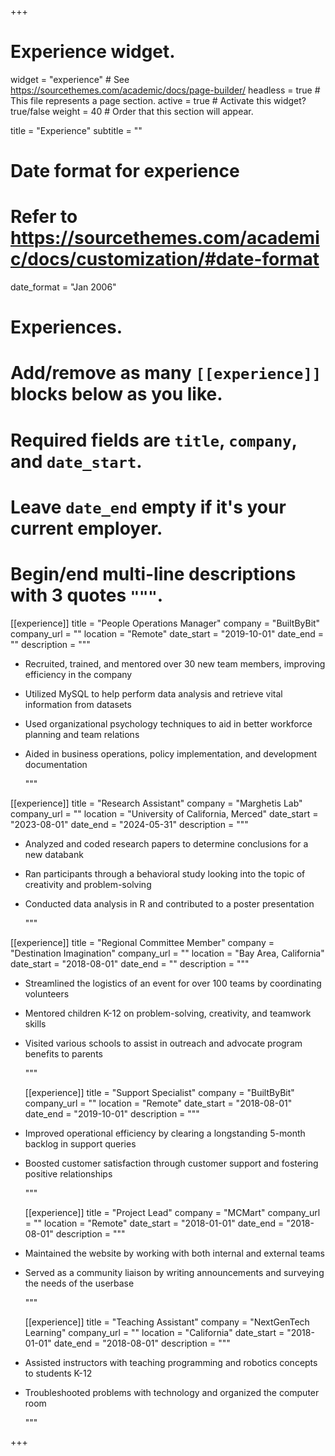 +++
# Experience widget.
widget = "experience"  # See https://sourcethemes.com/academic/docs/page-builder/
headless = true  # This file represents a page section.
active = true  # Activate this widget? true/false
weight = 40  # Order that this section will appear.

title = "Experience"
subtitle = ""

# Date format for experience
#   Refer to https://sourcethemes.com/academic/docs/customization/#date-format
date_format = "Jan 2006"

# Experiences.
#   Add/remove as many `[[experience]]` blocks below as you like.
#   Required fields are `title`, `company`, and `date_start`.
#   Leave `date_end` empty if it's your current employer.
#   Begin/end multi-line descriptions with 3 quotes `"""`.
[[experience]]
  title = "People Operations Manager"
  company = "BuiltByBit"
  company_url = ""
  location = "Remote"
  date_start = "2019-10-01"
  date_end = ""
  description = """
  * Recruited, trained, and mentored over 30 new team members, improving efficiency in the company 
* Utilized MySQL to help perform data analysis and retrieve vital information from datasets
* Used organizational psychology techniques to aid in better workforce planning and team relations 
* Aided in business operations, policy implementation, and development documentation 

  """

[[experience]]
  title = "Research Assistant"
  company = "Marghetis Lab"
  company_url = ""
  location = "University of California, Merced"
  date_start = "2023-08-01"
  date_end = "2024-05-31"
  description = """
  
  * Analyzed and coded research papers to determine conclusions for a new databank
* Ran participants through a behavioral study looking into the topic of creativity and problem-solving 
* Conducted data analysis in R and contributed to a poster presentation 

  
  """

[[experience]]
  title = "Regional Committee Member"
  company = "Destination Imagination"
  company_url = ""
  location = "Bay Area, California"
  date_start = "2018-08-01"
  date_end = ""
  description = """
  
* Streamlined the logistics of an event for over 100 teams by coordinating volunteers
* Mentored children K-12 on problem-solving, creativity, and teamwork skills
* Visited various schools to assist in outreach and advocate program benefits to parents
  
  
  """
  
  [[experience]]
  title = "Support Specialist"
  company = "BuiltByBit"
  company_url = ""
  location = "Remote"
  date_start = "2018-08-01"
  date_end = "2019-10-01"
  description = """
  
* Improved operational efficiency by clearing a longstanding 5-month backlog in support queries 
* Boosted customer satisfaction through customer support and fostering positive relationships

  
  
  """
  
   [[experience]]
  title = "Project Lead"
  company = "MCMart"
  company_url = ""
  location = "Remote"
  date_start = "2018-01-01"
  date_end = "2018-08-01"
  description = """
  
* Maintained the website by working with both internal and external teams
* Served as a community liaison by writing announcements and surveying the needs of the userbase
  
  
  """
  
    [[experience]]
  title = "Teaching Assistant"
  company = "NextGenTech Learning"
  company_url = ""
  location = "California"
  date_start = "2018-01-01"
  date_end = "2018-08-01"
  description = """
  
* Assisted instructors with teaching programming and robotics concepts to students K-12
* Troubleshooted problems with technology and organized the computer room

  
  
  """
  
+++

